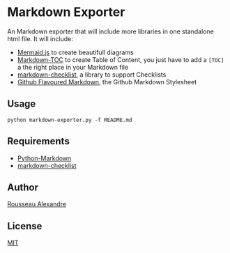 # Markdown Exporter

An Markdown exporter that will include more libraries in one standalone html 
file. It will include:

* [Mermaid.js][mermaid.js] to create beautifull diagrams
* [Markdown-TOC][Markdown-TOC] to create Table of Content, you just have to add
 a `[TOC]` a the right place in your Markdown file
* [markdown-checklist][markdown-checklist], a library to support Checklists
* [Github Flavoured Markdown][GFM], the Github Markdown Stylesheet

## Usage

    python markdown-exporter.py -f README.md

## Requirements

* [Python-Markdown][Python-Markdown]
* [markdown-checklist][Python-Markdown]

## Author

[Rousseau Alexandre][madeindjs]

## License

[MIT](https://opensource.org/licenses/MIT)


[Python-Markdown]: https://pythonhosted.org/Markdown/
[Markdown-TOC]: https://pythonhosted.org/Markdown/extensions/toc.html
[markdown-checklist]: https://github.com/FND/markdown-checklist
[mermaid.js]: https://github.com/knsv/mermaid
[GFM]: https://gist.github.com/andyferra/2554919

[madeindjs]: https://github.com/madeindjs/